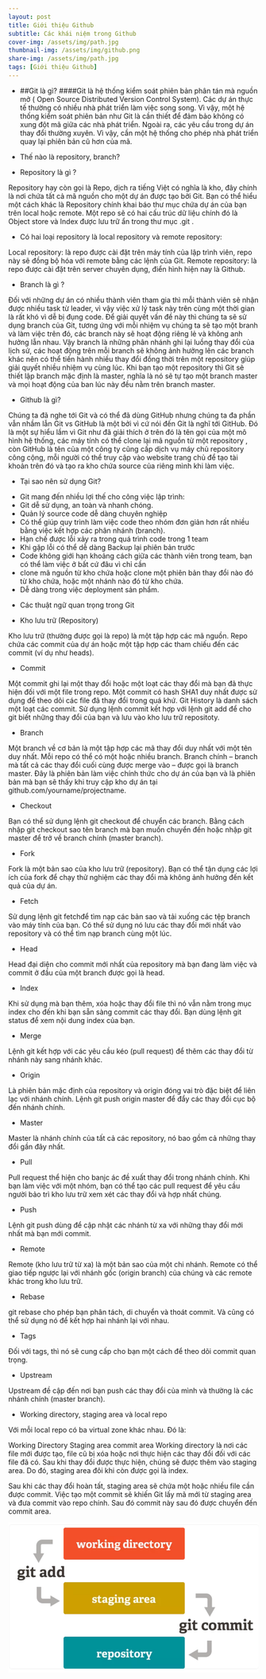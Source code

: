 ```yaml
---
layout: post
title: Giới thiệu Github
subtitle: Các khái niệm trong Github
cover-img: /assets/img/path.jpg
thumbnail-img: /assets/img/github.png
share-img: /assets/img/path.jpg
tags: [Giới thiệu Github]
---
```


* ##Git là gì? ####Git là hệ thống kiểm soát phiên bản phân tán mà nguồn mở ( Open Source Distributed Version Control System). Các dự án thực tế thường có nhiều nhà phát triển làm việc song song. Vì vậy, một hệ thống kiểm soát phiên bản như Git là cần thiết để đảm bảo không có xung đột mã giữa các nhà phát triển. Ngoài ra, các yêu cầu trong dự án thay đổi thường xuyên. Vì vậy, cần một hệ thống cho phép nhà phát triển quay lại phiên bản cũ hơn của mã.

* Thế nào là repository, branch?

* Repository là gì ?

Repository hay còn gọi là Repo, dịch ra tiếng Việt có nghĩa là kho, đây chính là nơi chứa tất cả mã nguồn cho một dự án được tạo bởi Git. Bạn có thể hiểu một cách khác là Repository chính khai báo thư mục chứa dự án của bạn trên local hoặc remote. Một repo sẽ có hai cấu trúc dữ liệu chính đó là Object store và Index được lưu trữ ẩn trong thư mục .git .

* Có hai loại repository là local repository và remote repository:

Local repository: là repo được cài đặt trên máy tính của lập trình viên, repo này sẽ đồng bộ hóa với remote bằng các lệnh của Git.
Remote repository: là repo được cài đặt trên server chuyên dụng, điển hình hiện nay là Github.

* Branch là gì ?

Đối với những dự án có nhiều thành viên tham gia thì mỗi thành viên sẽ nhận được nhiều task từ leader, vì vậy việc xử lý task này trên cùng một thời gian là rất khó vì dễ bị đụng code. Để giải quyết vấn đề này thì chúng ta sẽ sử dụng branch của Git, tương ứng với mỗi nhiệm vụ chúng ta sẽ tạo một branh và làm việc trên đó, các branch này sẽ hoạt động riêng lẻ và không anh hưởng lẫn nhau.
Vậy branch là những phân nhánh ghi lại luồng thay đổi của lịch sử, các hoạt động trên mỗi branch sẽ không ảnh hưởng lên các branch khác nên có thể tiến hành nhiều thay đổi đồng thời trên một repository giúp giải quyết nhiều nhiệm vụ cùng lúc.
Khi bạn tạo một repository thì Git sẽ thiết lập branch mặc định là master, nghĩa là nó sẽ tự tạo một branch master và mọi hoạt động của ban lúc này đều nằm trên branch master.

* Github là gì?

Chúng ta đã nghe tới Git và có thể đã dùng GitHub nhưng chúng ta đa phần vẫn nhầm lẫn Git vs GitHub là một bởi vì cứ nói đến Git là nghĩ tới GitHub. Đó là một sự hiểu lầm vì Git như đã giải thích ở trên đó là tên gọi của một mô hình hệ thống, các máy tính có thể clone lại mã nguồn từ một repository , còn GitHub là tên của một công ty cũng cấp dịch vụ máy chủ repository công cộng, mỗi người có thể truy cập vào website trang chủ để tạo tài khoản trên đó và tạo ra kho chứa source của riêng mình khi làm việc.

* Tại sao nên sử dụng Git?

+ Git mang đến nhiều lợi thế cho công việc lập trình:
+ Git dễ sử dụng, an toàn và nhanh chóng.
+ Quản lý source code dễ dàng chuyên nghiệp
+ Có thể giúp quy trình làm việc code theo nhóm đơn giản hơn rất nhiều bằng việc kết hợp các phân nhánh (branch).
+ Hạn chế được lỗi xảy ra trong quá trình code trong 1 team
+ Khi gặp lỗi có thể dễ dàng Backup lại phiên bản trước
+ Code không giới hạn khoảng cách giữa các thành viên trong team, bạn có thể làm việc ở bất cứ đâu vì chỉ cần 
+ clone mã nguồn từ kho chứa hoặc clone một phiên bản thay đổi nào đó từ kho chứa, hoặc một nhánh nào đó từ kho chứa.
+ Dễ dàng trong việc deployment sản phẩm.

* Các thuật ngữ quan trọng trong Git

* Kho lưu trữ (Repository)

Kho lưu trữ (thường được gọi là repo) là một tập hợp các mã nguồn. Repo chứa các commit của dự án hoặc một tập hợp các tham chiếu đến các commit (ví dụ như heads).

* Commit

Một commit ghi lại một thay đổi hoặc một loạt các thay đổi mà bạn đã thực hiện đối với một file trong repo. Một commit có hash SHA1 duy nhất được sử dụng để theo dõi các file đã thay đổi trong quá khứ. Git History là danh sách một loạt các commit. Sử dụng lệnh commit kết hợp với lệnh git add để cho git biết những thay đổi của bạn và lưu vào kho lưu trữ repositoty.

* Branch

Một branch về cơ bản là một tập hợp các mã thay đổi duy nhất với một tên duy nhất. Mỗi repo có thể có một hoặc nhiều branch. Branch chính – branch mà tất cả các thay đổi cuối cùng được merge vào – được gọi là branch master. Đây là phiên bản làm việc chính thức cho dự án của bạn và là phiên bản mà bạn sẽ thấy khi truy cập kho dự án tại github.com/yourname/projectname.

* Checkout

Bạn có thể sử dụng lệnh git checkout để chuyển các branch. Bằng cách nhập git checkout sao tên branch mà bạn muốn chuyển đến hoặc nhập git master để trở về branch chính (master branch).

* Fork

Fork là một bản sao của kho lưu trữ (repository). Bạn có thể tận dụng các lợi ích của fork để chạy thử nghiệm các thay đổi mà không ảnh hưởng đến kết quả của dự án.

* Fetch

Sử dụng lệnh git fetchđể tìm nạp các bản sao và tải xuống các tệp branch vào máy tính của bạn. Có thể sử dụng nó lưu các thay đổi mới nhất vào repository và có thể tìm nạp branch cùng một lúc.

* Head

Head đại diện cho commit mới nhất của repository mà bạn đang làm việc và commit ở đầu của một branch được gọi là head.

* Index

Khi sử dụng mà bạn thêm, xóa hoặc thay đổi file thì nó vẫn nằm trong mục index cho đến khi bạn sẵn sàng commit các thay đổi. Bạn dùng lệnh git status để xem nội dung index của bạn.

* Merge

Lệnh git kết hợp với các yêu cầu kéo (pull request) để thêm các thay đổi từ nhánh này sang nhánh khác.

* Origin

Là phiên bản mặc định của repository và origin đóng vai trò đặc biệt để liên lạc với nhánh chính. Lệnh git push origin master để đẩy các thay đổi cục bộ đến nhánh chính.

* Master

Master là nhánh chính của tất cả các repository, nó bao gồm cả những thay đổi gần đây nhất.

* Pull

Pull request thể hiện cho banjc ác đề xuất thay đổi trong nhánh chính. Khi bạn làm việc với một nhóm, bạn có thể tạo các pull request để yêu cầu người bảo trì kho lưu trữ xem xét các thay đổi và hợp nhất chúng.

* Push

Lệnh git push dùng để cập nhật các nhánh từ xa với những thay đổi mới nhất mà bạn mới commit. 

* Remote

Remote (kho lưu trữ từ xa) là một bản sao của một chi nhánh. Remote có thể giao tiếp ngược lại với nhánh gốc (origin branch) của chúng và các remote khác trong kho lưu trữ.

* Rebase

git rebase cho phép bạn phân tách, di chuyển và thoát commit. Và cũng có thể sử dụng nó để kết hợp hai nhánh lại với nhau.

* Tags

Đối với tags, thì nó sẽ cung cấp cho bạn một cách để theo dõi commit quan trọng.

* Upstream

Upstream đề cập đến nơi bạn push các thay đổi của mình và thường là các nhánh chính (master branch).

* Working directory, staging area và local repo

Với mỗi local repo có ba virtual zone khác nhau. Đó là:

Working Directory
Staging area
commit area
Working directory là nơi các file mới được tạo, file cũ bị xóa hoặc nơi thực hiện các thay đổi đối với các file đã có. Sau khi thay đổi được thực hiện, chúng sẽ được thêm vào staging area. Do đó, staging area đôi khi còn được gọi là index.

Sau khi các thay đổi hoàn tất, staging area sẽ chứa một hoặc nhiều file cần được commit. Việc tạo một commit sẽ khiến Git lấy mã mới từ staging area và đưa commit vào repo chính. Sau đó commit này sau đó được chuyển đến commit area.

![#######](/assets/img/addcommit.png)